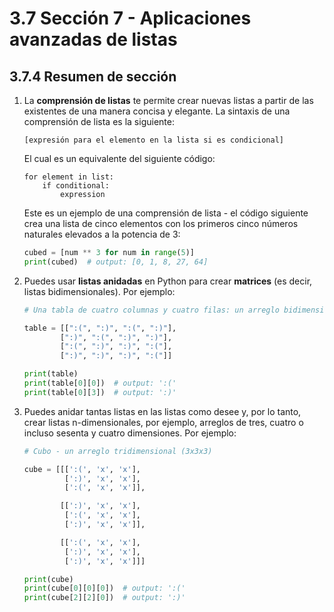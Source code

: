 # 3.7 Sección 7 - Aplicaciones avanzadas de listas

## 3.7.4 Resumen de sección

1.  La **comprensión de listas** te permite crear nuevas listas a partir de las existentes de una manera concisa y elegante. La sintaxis de una comprensión de lista es la siguiente:

        [expresión para el elemento en la lista si es condicional]

    El cual es un equivalente del siguiente código:

        for element in list:
            if conditional:
                expression

    Este es un ejemplo de una comprensión de lista - el código siguiente crea una lista de cinco elementos con los primeros cinco números naturales elevados a la potencia de 3:

    ```python
    cubed = [num ** 3 for num in range(5)]
    print(cubed)  # output: [0, 1, 8, 27, 64]
    ```

2.  Puedes usar **listas anidadas** en Python para crear **matrices** (es decir, listas bidimensionales). Por ejemplo:

    ```python
    # Una tabla de cuatro columnas y cuatro filas: un arreglo bidimensional (4x4)

    table = [[":(", ":)", ":(", ":)"],
            [":)", ":(", ":)", ":)"],
            [":(", ":)", ":)", ":("],
            [":)", ":)", ":)", ":("]]

    print(table)
    print(table[0][0])  # output: ':('
    print(table[0][3])  # output: ':)'
    ```

3.  Puedes anidar tantas listas en las listas como desee y, por lo tanto, crear listas n-dimensionales, por ejemplo, arreglos de tres, cuatro o incluso sesenta y cuatro dimensiones. Por ejemplo:

    ```python
    # Cubo - un arreglo tridimensional (3x3x3)

    cube = [[[':(', 'x', 'x'],
             [':)', 'x', 'x'],
             [':(', 'x', 'x']],

            [[':)', 'x', 'x'],
             [':(', 'x', 'x'],
             [':)', 'x', 'x']],

            [[':(', 'x', 'x'],
             [':)', 'x', 'x'],
             [':)', 'x', 'x']]]

    print(cube)
    print(cube[0][0][0])  # output: ':('
    print(cube[2][2][0])  # output: ':)'
    ```
